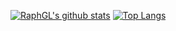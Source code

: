 
[![RaphGL's github stats](https://github-readme-stats.vercel.app/api?username=RaphGL)](https://github.com/anuraghazra/github-readme-stats) [![Top Langs](https://github-readme-stats.vercel.app/api/top-langs/?username=RaphGL)](https://github.com/anuraghazra/github-readme-stats)
